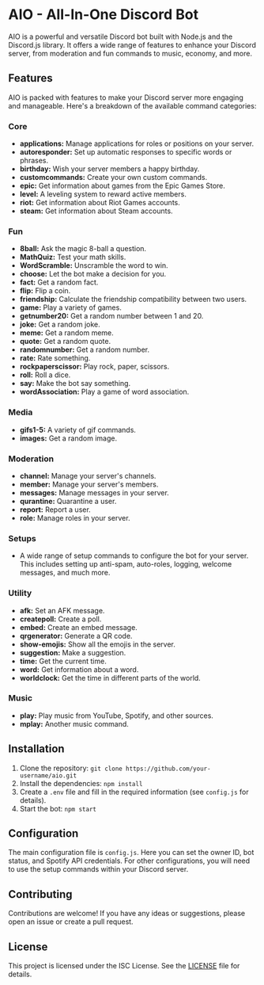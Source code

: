 # AIO - All-In-One Discord Bot

AIO is a powerful and versatile Discord bot built with Node.js and the Discord.js library. It offers a wide range of features to enhance your Discord server, from moderation and fun commands to music, economy, and more.

## Features

AIO is packed with features to make your Discord server more engaging and manageable. Here's a breakdown of the available command categories:

### **Core**
- **applications:** Manage applications for roles or positions on your server.
- **autoresponder:** Set up automatic responses to specific words or phrases.
- **birthday:** Wish your server members a happy birthday.
- **customcommands:** Create your own custom commands.
- **epic:** Get information about games from the Epic Games Store.
- **level:** A leveling system to reward active members.
- **riot:** Get information about Riot Games accounts.
- **steam:** Get information about Steam accounts.

### **Fun**
- **8ball:** Ask the magic 8-ball a question.
- **MathQuiz:** Test your math skills.
- **WordScramble:** Unscramble the word to win.
- **choose:** Let the bot make a decision for you.
- **fact:** Get a random fact.
- **flip:** Flip a coin.
- **friendship:** Calculate the friendship compatibility between two users.
- **game:** Play a variety of games.
- **getnumber20:** Get a random number between 1 and 20.
- **joke:** Get a random joke.
- **meme:** Get a random meme.
- **quote:** Get a random quote.
- **randomnumber:** Get a random number.
- **rate:** Rate something.
- **rockpaperscissor:** Play rock, paper, scissors.
- **roll:** Roll a dice.
- **say:** Make the bot say something.
- **wordAssociation:** Play a game of word association.

### **Media**
- **gifs1-5:** A variety of gif commands.
- **images:** Get a random image.

### **Moderation**
- **channel:** Manage your server's channels.
- **member:** Manage your server's members.
- **messages:** Manage messages in your server.
- **qurantine:** Quarantine a user.
- **report:** Report a user.
- **role:** Manage roles in your server.

### **Setups**
- A wide range of setup commands to configure the bot for your server. This includes setting up anti-spam, auto-roles, logging, welcome messages, and much more.

### **Utility**
- **afk:** Set an AFK message.
- **createpoll:** Create a poll.
- **embed:** Create an embed message.
- **qrgenerator:** Generate a QR code.
- **show-emojis:** Show all the emojis in the server.
- **suggestion:** Make a suggestion.
- **time:** Get the current time.
- **word:** Get information about a word.
- **worldclock:** Get the time in different parts of the world.

### **Music**
- **play:** Play music from YouTube, Spotify, and other sources.
- **mplay:** Another music command.

## Installation

1.  Clone the repository: `git clone https://github.com/your-username/aio.git`
2.  Install the dependencies: `npm install`
3.  Create a `.env` file and fill in the required information (see `config.js` for details).
4.  Start the bot: `npm start`

## Configuration

The main configuration file is `config.js`. Here you can set the owner ID, bot status, and Spotify API credentials. For other configurations, you will need to use the setup commands within your Discord server.

## Contributing

Contributions are welcome! If you have any ideas or suggestions, please open an issue or create a pull request.

## License

This project is licensed under the ISC License. See the [LICENSE](LICENSE) file for details.
